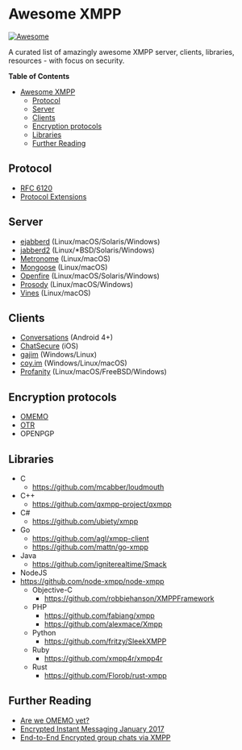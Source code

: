 # Awesome XMPP

[![Awesome](https://cdn.rawgit.com/sindresorhus/awesome/d7305f38d29fed78fa85652e3a63e154dd8e8829/media/badge.svg)](https://github.com/systemli/awesome-xmpp)

A curated list of amazingly awesome XMPP server, clients, libraries, resources - with focus on security.

**Table of Contents**

- [Awesome XMPP](#awesome-xmpp)
  - [Protocol](#protocol)
  - [Server](#server)
  - [Clients](#clients)
  - [Encryption protocols](#encryption-protocols)
  - [Libraries](#libraries)
  - [Further Reading](#further-reading)

## Protocol

  * [RFC 6120](https://tools.ietf.org/html/rfc6120)
  * [Protocol Extensions](https://xmpp.org/extensions/)

## Server

  * [ejabberd](https://github.com/processone/ejabberd) (Linux/macOS/Solaris/Windows)
  * [jabberd2](https://github.com/jabberd2/jabberd2) (Linux/*BSD/Solaris/Windows)
  * [Metronome](https://github.com/maranda/metronome) (Linux/macOS)
  * [Mongoose](https://github.com/esl/MongooseIM) (Linux/macOS)
  * [Openfire](https://github.com/igniterealtime/Openfire) (Linux/macOS/Solaris/Windows)
  * [Prosody](https://github.com/bjc/prosody) (Linux/macOS/Windows)
  * [Vines](https://github.com/negativecode/vines) (Linux/macOS)

## Clients

  * [Conversations](https://github.com/siacs/Conversations) (Android 4+)
  * [ChatSecure](https://github.com/ChatSecure/ChatSecure-iOS) (iOS)
  * [gajim](http://gajim.org/) (Windows/Linux)
  * [coy.im](https://github.com/twstrike/coyim) (Windows/Linux/macOS)
  * [Profanity](https://github.com/boothj5/profanity) (Linux/macOS/FreeBSD/Windows)

## Encryption protocols

 * [OMEMO](https://conversations.im/omemo/)
 * [OTR](https://otr.cypherpunks.ca/)
 * OPENPGP

## Libraries

  * C
    * https://github.com/mcabber/loudmouth
  * C++
    * https://github.com/qxmpp-project/qxmpp
  * C#
    * https://github.com/ubiety/xmpp
  * Go
    * https://github.com/agl/xmpp-client
    * https://github.com/mattn/go-xmpp
  * Java
    * https://github.com/igniterealtime/Smack
  * NodeJS
* https://github.com/node-xmpp/node-xmpp
  * Objective-C
    * https://github.com/robbiehanson/XMPPFramework
  * PHP
    * https://github.com/fabiang/xmpp
    * https://github.com/alexmace/Xmpp
  * Python
    * https://github.com/fritzy/SleekXMPP
  * Ruby
    * https://github.com/xmpp4r/xmpp4r
  * Rust
    * https://github.com/Florob/rust-xmpp


## Further Reading

 * [Are we OMEMO yet?](https://omemo.top/)
 * [Encrypted Instant Messaging January 2017](https://medium.com/@dreamflasher/encrypted-instant-messaging-recommendations-january-2017-711c03af02cc#.1hfzvhz69)
 * [End-to-End Encrypted group chats via XMPP](https://current.workingdirectory.net/posts/2017/encrypted-mucs/)
